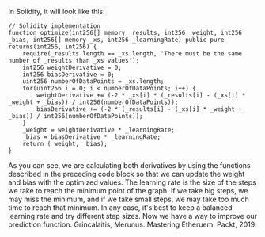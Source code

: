 
In Solidity, it will look like this:

```
// Solidity implementation
function optimize(int256[] memory _results, int256 _weight, int256 _bias, int256[] memory _xs, int256 _learningRate) public pure returns(int256, int256) {
    require(_results.length == _xs.length, 'There must be the same number of _results than _xs values');
    int256 weightDerivative = 0;
    int256 biasDerivative = 0;
    uint256 numberOfDataPoints = _xs.length;
    for(uint256 i = 0; i < numberOfDataPoints; i++) {
        weightDerivative += (-2 * _xs[i] * (_results[i] - (_xs[i] * _weight + _bias)) / int256(numberOfDataPoints));
        biasDerivative += (-2 * (_results[i] - (_xs[i] * _weight + _bias)) / int256(numberOfDataPoints));
    }
    _weight = weightDerivative * _learningRate;
    _bias = biasDerivative * _learningRate;
    return (_weight, _bias);
}
```

As you can see, we are calculating both derivatives by using the functions described in the preceding code block so that we can update the weight and bias with the optimized values. The learning rate is the size of the steps we take to reach the minimum point of the graph. If we take big steps, we may miss the minimum, and if we take small steps, we may take too much time to reach that minimum. In any case, it's best to keep a balanced learning rate and try different step sizes. Now we have a way to improve our prediction function.
Grincalaitis, Merunus. Mastering Etheruem. Packt, 2019.
